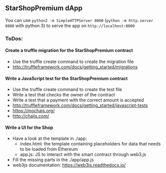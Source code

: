 ## StarShopPremium dApp

You can use `python2 -m SimpleHTTPServer 8000` (`python -m http.server 8000` with python 3) to serve the app on `http://localhost:8000`  

### ToDos: 

#### Create a truffle migration for the StarShopPremium contract

* Use the truffle create command to create the migration file
* http://truffleframework.com/docs/getting_started/migrations


#### Write a JavaScript test for the StarShopPremium contract

* Use the truffle create command to create the test file
* Write a test that checks the owner of the contract
* Write a test that a payment with the correct amount is accepted
* http://truffleframework.com/docs/getting_started/javascript-tests
* https://mochajs.org/
* http://chaijs.com/


#### Write a UI for the Shop

* Have a look at the template in ./app: 
   - index.html: the template containing placeholders for data that needs to be loaded from Ethereum
   - app.js: JS to interact with the smart contract through web3.js
* Fill the missing parts in the ./app/app.js 
* web3js documentation: https://web3js.readthedocs.io/


